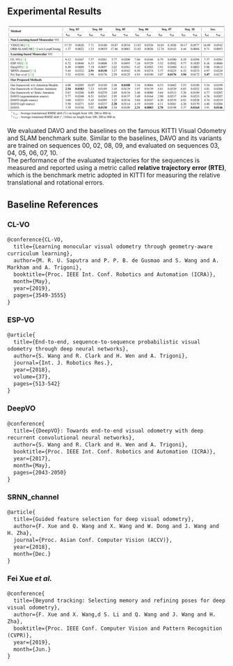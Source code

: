 ## Experimental Results

![](./figures/DAVO-results.png)

We evaluated DAVO and the baselines on the famous KITTI Visual Odometry and SLAM benchmark suite. 
Similar to the baselines, DAVO and its variants are trained on sequences 00, 02, 08, 09, and 
evaluated on sequences 03, 04, 05, 06, 07, 10.  
The performance of the evaluated trajectories for the sequences is measured and reported using a metric called **relative trajectory error (RTE)**, 
which is the benchmark metric adopted in KITTI for measuring the relative translational and rotational errors. 


## Baseline References

### CL-VO

```
@conference{CL-VO,
  title={Learning monocular visual odometry through geometry-aware curriculum learning},
  author={M. R. U. Saputra and P. P. B. de Gusmao and S. Wang and A. Markham and A. Trigoni},
  booktitle={Proc. IEEE Int. Conf. Robotics and Automation (ICRA)},
  month={May},
  year={2019},
  pages={3549-3555}
}
```

### ESP-VO

```
@article{
  title={End-to-end, sequence-to-sequence probabilistic visual odometry through deep neural networks},
  author={S. Wang and R. Clark and H. Wen and A. Trigoni},
  journal={Int. J. Robotics Res.},
  year={2018},
  volume={37},
  pages={513-542}
}
```
  
### DeepVO
```
@conference{
  title={{DeepVO}: Towards end-to-end visual odometry with deep recurrent convolutional neural networks},
  author={S. Wang and R. Clark and H. Wen and A. Trigoni},
  booktitle={Proc. IEEE Int. Conf. Robotics and Automation (ICRA)},
  year={2017},
  month={May},
  pages={2043-2050}
}
```
  
### SRNN_channel
```
@article{
  title={Guided feature selection for deep visual odometry},
  author={F. Xue and Q. Wang and X. Wang and W. Dong and J. Wang and H. Zha},
  journal={Proc. Asian Conf. Computer Vision (ACCV)},
  year={2018},
  month={Dec.}
}
```

### Fei Xue *et al.*
```
@conference{
  title={Beyond tracking: Selecting memory and refining poses for deep visual odometry},
  author={F. Xue and X. Wang,d S. Li and Q. Wang and J. Wang and H. Zha},
  booktitle={Proc. IEEE Conf. Computer Vision and Pattern Recognition (CVPR)},
  year={2019},
  month={Jun.}
}
```
